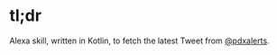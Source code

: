 # tl;dr

Alexa skill, written in Kotlin, to fetch the latest Tweet from [@pdxalerts](https://twitter.com/pdxalerts).
